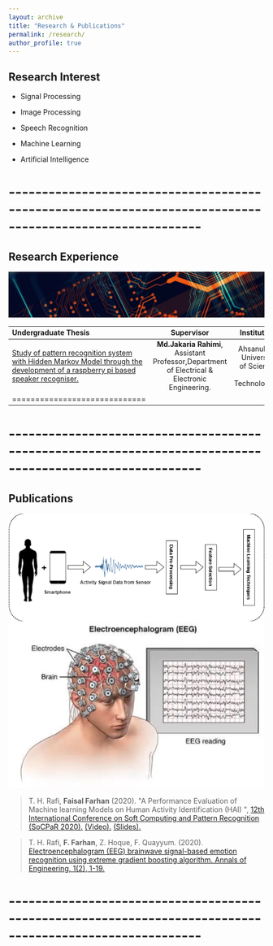 ```yaml
---
layout: archive
title: "Research & Publications"
permalink: /research/
author_profile: true
---
```



Research Interest
------

* Signal Processing

* Image Processing

* Speech Recognition

* Machine Learning

* Artificial Intelligence


# ---------------------------------------------------------------------------------------------------------

Research Experience
----

<center>
<img src="/images/research.jpg" alt="research">

</center>

| **Undergraduate Thesis** |  **Supervisor**  | **Institution** |
|:--------|:-------:|--------:|
|  [Study of pattern recognition system with Hidden Markov Model through the development of a raspberry pi based speaker recogniser.](https://www.researchgate.net/publication/348150123_Study_of_Pattern_recognition_system_with_Hidden_Markov_Model_through_the_development_of_a_raspberry_pi_based_speaker_recogniser)   | **Md.Jakaria Rahimi**, Assistant Professor,Department of Electrical & Electronic Engineering.   | Ahsanullah University of Science & Technology.  |
|=============================|




# ---------------------------------------------------------------------------------------------------------

Publications
------


<center>
<img src="/images/conf.png" alt="conf">
<img src="/images/journal.png" alt="Journal">
</center>

> T. H. Rafi, **Faisal Farhan** (2020). "A Performance Evaluation of Machine learning Models on Human Activity Identification (HAI) ", [12th International Conference on Soft Computing and Pattern Recognition (SoCPaR 2020).](http://www.google.com/url?q=http%3A%2F%2Fwww.mirlabs.org%2Fsocpar20%2F&sa=D&sntz=1&usg=AFQjCNEp-drr89QXMrT5x1oE5BIpqFWFsA) [(Video).](https://www.youtube.com/watch?v=kzE6RHMSn6Y&t=102s) [(Slides).](https://drive.google.com/file/d/1r0mWwCN4szBYXUOOIbRPoyX1uUaBbBT6/view)          
  

> T. H. Rafi, **F. Farhan**, Z. Hoque, F. Quayyum. (2020). [Electroencephalogram (EEG) brainwave signal-based emotion recognition using extreme gradient boosting algorithm. Annals of Engineering, 1(2), 1-19. ](http://www.google.com/url?q=http%3A%2F%2Fimperialopen.com%2Findex.php%2FAOE%2Farticle%2Fview%2F44&sa=D&sntz=1&usg=AFQjCNG5a-_xxGQGGqC7vOfHhqCaO-Hfsw)

# ---------------------------------------------------------------------------------------------------------